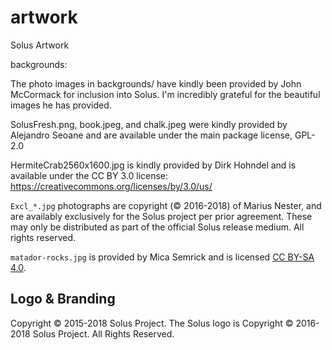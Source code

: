 artwork
=======

Solus Artwork


backgrounds:

The photo images in backgrounds/ have kindly been provided by John McCormack for inclusion into Solus. I'm incredibly grateful for the beautiful images he has provided.

SolusFresh.png, book.jpeg, and chalk.jpeg were kindly provided by Alejandro Seoane and are available under the main package license, GPL-2.0

HermiteCrab2560x1600.jpg is kindly provided by Dirk Hohndel and is available under the CC BY 3.0 license: https://creativecommons.org/licenses/by/3.0/us/

`Excl_*.jpg` photographs are copyright (© 2016-2018) of Marius Nester, and are availably exclusively for the Solus project per prior agreement. These may only be distributed as part of the official Solus release medium. All rights reserved.

`matador-rocks.jpg` is provided by Mica Semrick and is licensed [CC BY-SA 4.0](https://creativecommons.org/licenses/by-sa/4.0/).

Logo & Branding
----------------

Copyright © 2015-2018 Solus Project.
The Solus logo is Copyright © 2016-2018 Solus Project. All Rights Reserved.
